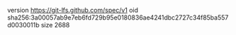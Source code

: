 version https://git-lfs.github.com/spec/v1
oid sha256:3a00057ab9e7eb6fd729b95e0180836ae4241dbc2727c34f85ba557d0030011b
size 2688
